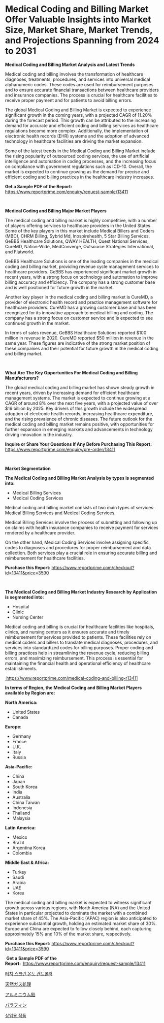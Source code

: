 <p><h1>Medical Coding and Billing Market Offer Valuable Insights into Market Size, Market Share, Market Trends, and Projections Spanning from 2024 to 2031</h1></p><p><strong>Medical Coding and Billing Market Analysis and Latest Trends</strong></p>
<p><p>Medical coding and billing involves the transformation of healthcare diagnoses, treatments, procedures, and services into universal medical alphanumeric codes. These codes are used for reimbursement purposes and to ensure accurate financial transactions between healthcare providers and insurance companies. The process is crucial for healthcare facilities to receive proper payment and for patients to avoid billing errors.</p><p>The global Medical Coding and Billing Market is expected to experience significant growth in the coming years, with a projected CAGR of 11.20% during the forecast period. This growth can be attributed to the increasing demand for accurate and efficient coding and billing services as healthcare regulations become more complex. Additionally, the implementation of electronic health records (EHR) systems and the adoption of advanced technology in healthcare facilities are driving the market expansion.</p><p>Some of the latest trends in the Medical Coding and Billing Market include the rising popularity of outsourced coding services, the use of artificial intelligence and automation in coding processes, and the increasing focus on compliance with government regulations such as ICD-10. Overall, the market is expected to continue growing as the demand for precise and efficient coding and billing practices in the healthcare industry increases.</p></p>
<p><strong>Get a Sample PDF of the Report:&nbsp;</strong> <a href="https://www.reportprime.com/enquiry/request-sample/13411">https://www.reportprime.com/enquiry/request-sample/13411</a></p>
<p>&nbsp;</p>
<p><strong>Medical Coding and Billing Major Market Players</strong></p>
<p><p>The medical coding and billing market is highly competitive, with a number of players offering services to healthcare providers in the United States. Some of the key players in this market include Medical Billers and Coders (MBC), CHRM Billing, Sybrid Md, Inospirehealth, 5 Star Billing Services, GeBBS Healthcare Solutions, QWAY HEALTH, Quest National Services, CureMD, Nation-Wide, MedConverge, Outsource Strategies International, and Flatworld.</p><p>GeBBS Healthcare Solutions is one of the leading companies in the medical coding and billing market, providing revenue cycle management services to healthcare providers. GeBBS has experienced significant market growth in recent years, with a strong focus on technology and automation to improve billing accuracy and efficiency. The company has a strong customer base and is well positioned for future growth in the market.</p><p>Another key player in the medical coding and billing market is CureMD, a provider of electronic health record and practice management software for healthcare providers. CureMD has a growing customer base and has been recognized for its innovative approach to medical billing and coding. The company has a strong focus on customer service and is expected to see continued growth in the market.</p><p>In terms of sales revenue, GeBBS Healthcare Solutions reported $100 million in revenue in 2020. CureMD reported $50 million in revenue in the same year. These figures are indicative of the strong market position of these companies and their potential for future growth in the medical coding and billing market.</p></p>
<p>&nbsp;</p>
<p><strong>What Are The Key Opportunities For Medical Coding and Billing Manufacturers?</strong></p>
<p><p>The global medical coding and billing market has shown steady growth in recent years, driven by increasing demand for efficient healthcare management systems. The market is expected to continue growing at a CAGR of around 8% over the next five years, with a projected value of over $16 billion by 2025. Key drivers of this growth include the widespread adoption of electronic health records, increasing healthcare expenditure, and the rising prevalence of chronic diseases. The future outlook for the medical coding and billing market remains positive, with opportunities for further expansion in emerging markets and advancements in technology driving innovation in the industry.</p></p>
<p><strong>Inquire or Share Your Questions If Any Before Purchasing This Report:</strong> <a href="https://www.reportprime.com/enquiry/pre-order/13411">https://www.reportprime.com/enquiry/pre-order/13411</a></p>
<p>&nbsp;</p>
<p><strong>Market Segmentation</strong></p>
<p><strong>The Medical Coding and Billing Market Analysis by types is segmented into:</strong></p>
<p><ul><li>Medical Billing Services</li><li>Medical Coding Services</li></ul></p>
<p><p>Medical coding and billing market consists of two main types of services: Medical Billing Services and Medical Coding Services. </p><p>Medical Billing Services involve the process of submitting and following up on claims with health insurance companies to receive payment for services rendered by a healthcare provider. </p><p>On the other hand, Medical Coding Services involve assigning specific codes to diagnoses and procedures for proper reimbursement and data collection. Both services play a crucial role in ensuring accurate billing and reimbursement for healthcare facilities.</p></p>
<p><strong>Purchase this Report:&nbsp;</strong><a href="https://www.reportprime.com/checkout?id=13411&price=3590">https://www.reportprime.com/checkout?id=13411&price=3590</a></p>
<p>&nbsp;</p>
<p><strong>The Medical Coding and Billing Market Industry Research by Application is segmented into:</strong></p>
<p><ul><li>Hospital</li><li>Clinic</li><li>Nursing Center</li></ul></p>
<p><p>Medical coding and billing is crucial for healthcare facilities like hospitals, clinics, and nursing centers as it ensures accurate and timely reimbursement for services provided to patients. These facilities rely on medical coders and billers to translate medical diagnoses, procedures, and services into standardized codes for billing purposes. Proper coding and billing practices help in streamlining the revenue cycle, reducing billing errors, and maximizing reimbursement. This process is essential for maintaining the financial health and operational efficiency of healthcare establishments.</p></p>
<p><a href="https://www.reportprime.com/medical-coding-and-billing-r13411">&nbsp;https://www.reportprime.com/medical-coding-and-billing-r13411</a></p>
<p><strong>In terms of Region, the Medical Coding and Billing Market Players available by Region are:</strong></p>
<p>
    <p> <strong> North America: </strong>
        <ul>
            <li>United States</li>
            <li>Canada</li>
        </ul>
        </p> 
    <p> <strong> Europe: </strong>
        <ul>
            <li>Germany</li>
            <li>France</li>
            <li>U.K.</li>
            <li>Italy</li>
            <li>Russia</li>
        </ul>
        </p> 
    <p> <strong> Asia-Pacific: </strong>
        <ul>
            <li>China</li>
            <li>Japan</li>
            <li>South Korea</li>
            <li>India</li>
            <li>Australia</li>
            <li>China Taiwan</li>
            <li>Indonesia</li>
            <li>Thailand</li>
            <li>Malaysia</li>
        </ul>
        </p> 
    <p> <strong> Latin America: </strong>
        <ul>
            <li>Mexico</li>
            <li>Brazil</li>
            <li>Argentina Korea</li>
            <li>Colombia</li>
        </ul>
        </p> 
    <p> <strong> Middle East & Africa: </strong>
        <ul>
            <li>Turkey</li>
            <li>Saudi</li>
            <li>Arabia</li>
            <li>UAE</li>
            <li>Korea</li>
        </ul>
    </p>
    </p>
<p><p>The medical coding and billing market is expected to witness significant growth across various regions, with North America (NA) and the United States in particular projected to dominate the market with a combined market share of 45%. The Asia-Pacific (APAC) region is also anticipated to experience substantial growth, holding an estimated market share of 30%. Europe and China are expected to follow closely behind, each capturing approximately 15% and 10% of the market share, respectively.</p></p>
<p><strong>Purchase this Report: </strong><a href="https://www.reportprime.com/checkout?id=13411&price=3590">https://www.reportprime.com/checkout?id=13411&price=3590</a></p>
<p>&nbsp;<strong>Get a Sample PDF of the Report:&nbsp;&nbsp;</strong><a href="https://www.reportprime.com/enquiry/request-sample/13411">https://www.reportprime.com/enquiry/request-sample/13411</a></p>
<p><strong></strong></p>
<p><p><a href="https://medium.com/@johnsonlowe2023_38650/%ED%84%B0%EC%B9%98%EC%8A%A4%ED%81%AC%EB%A6%B0-%EC%98%A8%EB%8F%84-%EC%A1%B0%EC%A0%88%EA%B8%B0-%EC%8B%9C%EC%9E%A5-%EB%B6%84%EC%84%9D-cagr-%EC%8B%9C%EC%9E%A5-%EC%84%B8%EB%B6%84%ED%99%94-%EB%B0%8F-%EA%B8%80%EB%A1%9C%EB%B2%8C-%EC%82%B0%EC%97%85-%EA%B0%9C%EC%9A%94-c1aea6a30fc7">터치 스크린 온도 컨트롤러</a></p><p><a href="https://medium.com/@christiandickens2005/%E5%A4%A9%E7%84%B6%E3%82%AC%E3%82%B9%E5%87%A6%E7%90%86%E5%B8%82%E5%A0%B4%E3%81%AE%E3%83%88%E3%83%AC%E3%83%B3%E3%83%89%E3%81%A8%E5%B8%82%E5%A0%B4%E5%88%86%E6%9E%90%E3%81%AF-2024%E5%B9%B4%E3%81%8B%E3%82%892031%E5%B9%B4%E3%81%BE%E3%81%A7%E3%81%AE%E6%9C%9F%E9%96%93%E3%81%AB%E4%BA%88%E6%B8%AC%E3%81%95%E3%82%8C%E3%81%A6%E3%81%84%E3%81%BE%E3%81%99-2c3fab017d28">天然ガス処理</a></p><p><a href="https://github.com/ksxzwxabcuynh011/Market-Research-Report-List-1/blob/main/471747424473.md">アルミニウム鉛</a></p><p><a href="https://medium.com/@lilliandach1969/%E3%83%91%E3%83%A9%E3%83%95%E3%82%A3%E3%83%B3%E5%B8%82%E5%A0%B4%E3%81%AE%E5%88%86%E6%9E%90-%E4%B8%96%E7%95%8C%E3%81%AE%E7%94%A3%E6%A5%AD%E3%81%AE%E8%A6%96%E7%82%B9%E3%81%A8%E4%BA%88%E6%B8%AC-2024%E5%B9%B4%E3%81%8B%E3%82%892031%E5%B9%B4%E3%81%BE%E3%81%A7-5606ce01407a">パラフィン</a></p><p><a href="https://github.com/xvz497517413/Market-Research-Report-List-1/blob/main/413638422479.md">상업용 작품</a></p></p>
